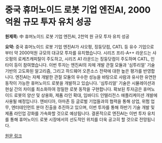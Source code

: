 # 중국 휴머노이드 로봇 기업 엔진AI, 2000억원 규모 투자 유치 성공

**원제목:** 中 휴머노이드 로봇 기업 엔진AI, 2천억 원 규모 투자 유치 성공

**요약:** 중국 휴머노이드 로봇 기업 엔진AI가 샤오펑, 징둥닷컴, CATL 등 유수 기업으로부터 약 2000억원 규모의 대규모 투자를 유치했습니다.  시리즈 프리-A++ 라운드는 샤오펑의 로케츠캐피탈이 주도하고, 시리즈 A1 라운드는 징둥닷컴이 주도하며 CATL, 인타이 등이 참여했습니다.  이번 투자는 엔진AI의 자체 개발 관절 모듈과  '심투리얼' 기술 기반의 고도화된 알고리즘, 그리고 하드웨어 오픈소스 전략에 대한 높은 평가를 반영합니다.  엔진AI는 자체 개발한 관절 모듈의 우수한 성능을 바탕으로 사람과 유사한 유연한 동작이 가능한 휴머노이드 로봇을 개발하고 있습니다.  '심투리얼' 기술은 시뮬레이션과 현실 간의 차이를 최소화하여 정밀한 로봇 동작을 구현합니다.  확보된 투자금은 휴머노이드 로봇의 양산 및 상용화, 제품 라인 확대, 임바디드 인텔리전스 애플리케이션 개발에 사용될 예정입니다.  엔비디아, 아마존 등 글로벌 기업들과의 협력을 통해 상업, 위험 업무, 엔터테인먼트 분야 진출을 추진하고 있으며, 이번 투자를 통해 하반기 기술 개발 및 제품 라인업 강화를 가속화할 것으로 예상됩니다.  결론적으로 엔진AI는 이번 투자 유치를 통해 휴머노이드 로봇 시장에서의 선도적인 위치를 더욱 공고히 할 것으로 전망됩니다.

[원문 링크](https://www.irobotnews.com/news/articleView.html?idxno=41341)
